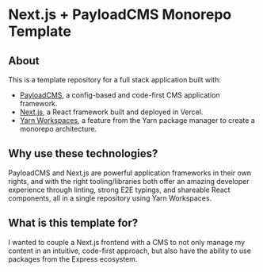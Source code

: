 # Next.js + PayloadCMS Monorepo Template

## About

This is a template repository for a full stack application built with:

- [PayloadCMS](https://payloadcms.com/), a config-based and code-first CMS application framework.
- [Next.js](https://nextjs.org/), a React framework built and deployed in Vercel.
- [Yarn Workspaces](https://classic.yarnpkg.com/lang/en/docs/workspaces/), a feature from the Yarn package manager to create a monorepo architecture.

## Why use these technologies?

PayloadCMS and Next.js are powerful application frameworks in their own rights, and with the right tooling/libraries both offer an amazing developer experience through linting, strong E2E typings, and shareable React components, all in a single repository using Yarn Workspaces.

## What is this template for?

I wanted to couple a Next.js frontend with a CMS to not only manage my content in an intuitive, code-first approach, but also have the ability to use packages from the Express ecosystem.
